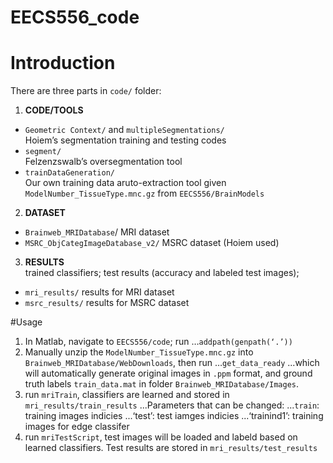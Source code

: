 EECS556_code
=======

# Introduction
There are three parts in `code/` folder:

1. **CODE/TOOLS** 
 * `Geometric Context/` and `multipleSegmentations/` <br /> 
    Hoiem’s segmentation training and testing codes
 * `segment/` <br /> 
    Felzenzswalb’s oversegmentation tool
 * `trainDataGeneration/` <br /> 
    Our own training data aruto-extraction tool given `ModelNumber_TissueType.mnc.gz` from `EECS556/BrainModels`
2. **DATASET**
 * `Brainweb_MRIDatabase`/ MRI dataset
 * `MSRC_ObjCategImageDatabase_v2/` MSRC dataset (Hoiem used)
3. **RESULTS** <br /> 
    trained classifiers; test results (accuracy and labeled test images);
 * `mri_results/` results for MRI dataset
 * `msrc_results/` results for MSRC dataset

#Usage
1. In Matlab, navigate to `EECS556/code`; run
…`addpath(genpath(‘.’))`
2. Manually unzip  the `ModelNumber_TissueType.mnc.gz` into `Brainweb_MRIDatabase/WebDownloads`, then run
…`get_data_ready`
...which will automatically generate original images in `.ppm` format, and ground truth labels `train_data.mat` in folder `Brainweb_MRIDatabase/Images`.
3.  run `mriTrain`, classifiers are learned and stored in `mri_results/train_results`
...Parameters that can be changed: 
...`train`: training images indicies
...‘test’: test iamges indicies
...‘trainind1’: training images for edge classifer
4. run `mriTestScript`, test images will be loaded and labeld based on learned classifiers. Test results are stored in `mri_results/test_results`
